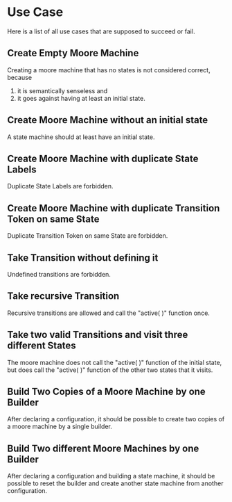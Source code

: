 # Use Case
Here is a list of all use cases that are supposed to succeed or fail.

## Create Empty Moore Machine
Creating a moore machine that has no states is not considered correct, because  
1. it is semantically senseless and
2. it goes against having at least an initial state.

## Create Moore Machine without an initial state
A state machine should at least have an initial state.

## Create Moore Machine with duplicate State Labels
Duplicate State Labels are forbidden.

## Create Moore Machine with duplicate Transition Token on same State
Duplicate Transition Token on same State are forbidden.

## Take Transition without defining it
Undefined transitions are forbidden.

## Take recursive Transition
Recursive transitions are allowed and call the "active( )" function once.

## Take two valid Transitions and visit three different States
The moore machine does not call the "active( )" function of the initial state, but does call the "active( )" function of the other two states that it visits.

## Build Two Copies of a Moore Machine by one Builder
After declaring a configuration, it should be possible to create two copies of a moore machine by a single builder.

## Build Two different Moore Machines by one Builder
After declaring a configuration and building a state machine, it should be possible to reset the builder and create another state machine from another configuration.